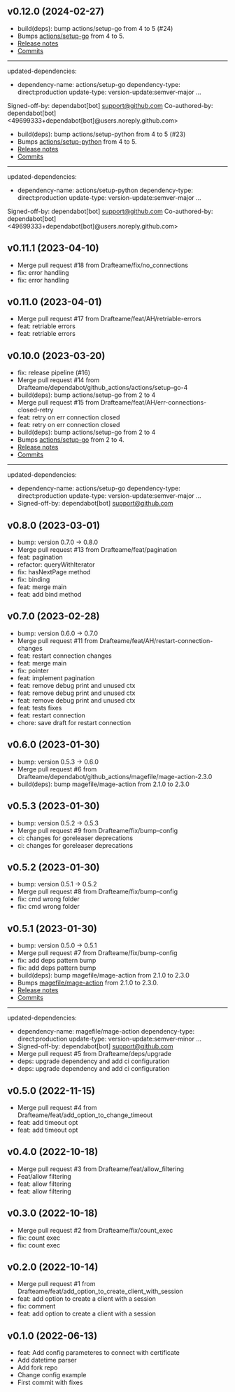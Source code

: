 ## v0.12.0 (2024-02-27)


- build(deps): bump actions/setup-go from 4 to 5 (#24)
- Bumps [actions/setup-go](https://github.com/actions/setup-go) from 4 to 5.
- [Release notes](https://github.com/actions/setup-go/releases)
- [Commits](https://github.com/actions/setup-go/compare/v4...v5)

---
updated-dependencies:
- dependency-name: actions/setup-go
  dependency-type: direct:production
  update-type: version-update:semver-major
...

Signed-off-by: dependabot[bot] <support@github.com>
Co-authored-by: dependabot[bot] <49699333+dependabot[bot]@users.noreply.github.com>
- build(deps): bump actions/setup-python from 4 to 5 (#23)
- Bumps [actions/setup-python](https://github.com/actions/setup-python) from 4 to 5.
- [Release notes](https://github.com/actions/setup-python/releases)
- [Commits](https://github.com/actions/setup-python/compare/v4...v5)

---
updated-dependencies:
- dependency-name: actions/setup-python
  dependency-type: direct:production
  update-type: version-update:semver-major
...

Signed-off-by: dependabot[bot] <support@github.com>
Co-authored-by: dependabot[bot] <49699333+dependabot[bot]@users.noreply.github.com>

## v0.11.1 (2023-04-10)


- Merge pull request #18 from Drafteame/fix/no_connections
- fix: error handling
- fix: error handling

## v0.11.0 (2023-04-01)


- Merge pull request #17 from Drafteame/feat/AH/retriable-errors
- feat: retriable errors
- feat: retriable errors

## v0.10.0 (2023-03-20)


- fix: release pipeline (#16)
- Merge pull request #14 from Drafteame/dependabot/github_actions/actions/setup-go-4
- build(deps): bump actions/setup-go from 2 to 4
- Merge pull request #15 from Drafteame/feat/AH/err-connections-closed-retry
- feat: retry on err connection closed
- feat: retry on err connection closed
- build(deps): bump actions/setup-go from 2 to 4
- Bumps [actions/setup-go](https://github.com/actions/setup-go) from 2 to 4.
- [Release notes](https://github.com/actions/setup-go/releases)
- [Commits](https://github.com/actions/setup-go/compare/v2...v4)
- ---
updated-dependencies:
- dependency-name: actions/setup-go
  dependency-type: direct:production
  update-type: version-update:semver-major
...
- Signed-off-by: dependabot[bot] <support@github.com>

## v0.8.0 (2023-03-01)


- bump: version 0.7.0 → 0.8.0
- Merge pull request #13 from Drafteame/feat/pagination
- feat: pagination
- refactor: queryWithIterator
- fix: hasNextPage method
- fix: binding
- feat: merge main
- feat: add bind method

## v0.7.0 (2023-02-28)


- bump: version 0.6.0 → 0.7.0
- Merge pull request #11 from Drafteame/feat/AH/restart-connection-changes
- feat: restart connection changes
- feat: merge main
- fix: pointer
- feat: implement pagination
- feat: remove debug print and unused ctx
- feat: remove debug print and unused ctx
- feat: remove debug print and unused ctx
- feat: tests fixes
- feat: restart connection
- chore: save draft for restart connection

## v0.6.0 (2023-01-30)


- bump: version 0.5.3 → 0.6.0
- Merge pull request #6 from Drafteame/dependabot/github_actions/magefile/mage-action-2.3.0
- build(deps): bump magefile/mage-action from 2.1.0 to 2.3.0

## v0.5.3 (2023-01-30)


- bump: version 0.5.2 → 0.5.3
- Merge pull request #9 from Drafteame/fix/bump-config
- ci: changes for goreleaser deprecations
- ci: changes for goreleaser deprecations

## v0.5.2 (2023-01-30)


- bump: version 0.5.1 → 0.5.2
- Merge pull request #8 from Drafteame/fix/bump-config
- fix: cmd wrong folder
- fix: cmd wrong folder

## v0.5.1 (2023-01-30)


- bump: version 0.5.0 → 0.5.1
- Merge pull request #7 from Drafteame/fix/bump-config
- fix: add deps pattern bump
- fix: add deps pattern bump
- build(deps): bump magefile/mage-action from 2.1.0 to 2.3.0
- Bumps [magefile/mage-action](https://github.com/magefile/mage-action) from 2.1.0 to 2.3.0.
- [Release notes](https://github.com/magefile/mage-action/releases)
- [Commits](https://github.com/magefile/mage-action/compare/v2.1.0...v2.3.0)
- ---
updated-dependencies:
- dependency-name: magefile/mage-action
  dependency-type: direct:production
  update-type: version-update:semver-minor
...
- Signed-off-by: dependabot[bot] <support@github.com>
- Merge pull request #5 from Drafteame/deps/upgrade
- deps: upgrade dependency and add ci configuration
- deps: upgrade dependency and add ci configuration

## v0.5.0 (2022-11-15)


- Merge pull request #4 from Drafteame/feat/add_option_to_change_timeout
- feat: add timeout opt
- feat: add timeout opt

## v0.4.0 (2022-10-18)


- Merge pull request #3 from Drafteame/feat/allow_filtering
- Feat/allow filtering
- feat: allow filtering
- feat: allow filtering

## v0.3.0 (2022-10-18)


- Merge pull request #2 from Drafteame/fix/count_exec
- fix: count exec
- fix: count exec

## v0.2.0 (2022-10-14)


- Merge pull request #1 from Drafteame/feat/add_option_to_create_client_with_session
- feat: add option to create a client with a session
- fix: comment
- feat: add option to create a client with a session

## v0.1.0 (2022-06-13)


- feat: Add config parameteres to connect with certificate
- Add datetime parser
- Add fork repo
- Change config example
- First commit with fixes
